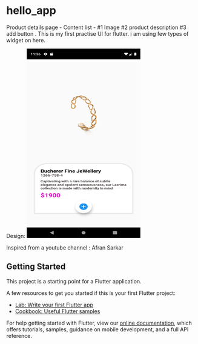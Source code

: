 # hello_app

Product details page - 
Content list - 
  #1 Image 
  #2 product description 
  #3 add button . 
This is my first practise UI for flutter. i am using few types of widget on here.

Design:
<img src="https://github.com/Sifuln/myfirstUI201-flutter/blob/main/output.png" alt="Design 1" style="max-width: 100%;" width="300px" height="500px">

Inspired from a youtube channel : Afran Sarkar
## Getting Started

This project is a starting point for a Flutter application.

A few resources to get you started if this is your first Flutter project:

- [Lab: Write your first Flutter app](https://flutter.dev/docs/get-started/codelab)
- [Cookbook: Useful Flutter samples](https://flutter.dev/docs/cookbook)

For help getting started with Flutter, view our
[online documentation](https://flutter.dev/docs), which offers tutorials,
samples, guidance on mobile development, and a full API reference.
